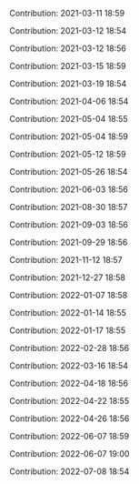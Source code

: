 Contribution: 2021-03-11 18:59

Contribution: 2021-03-12 18:54

Contribution: 2021-03-12 18:56

Contribution: 2021-03-15 18:59

Contribution: 2021-03-19 18:54

Contribution: 2021-04-06 18:54

Contribution: 2021-05-04 18:55

Contribution: 2021-05-04 18:59

Contribution: 2021-05-12 18:59

Contribution: 2021-05-26 18:54

Contribution: 2021-06-03 18:56

Contribution: 2021-08-30 18:57

Contribution: 2021-09-03 18:56

Contribution: 2021-09-29 18:56

Contribution: 2021-11-12 18:57

Contribution: 2021-12-27 18:58

Contribution: 2022-01-07 18:58

Contribution: 2022-01-14 18:55

Contribution: 2022-01-17 18:55

Contribution: 2022-02-28 18:56

Contribution: 2022-03-16 18:54

Contribution: 2022-04-18 18:56

Contribution: 2022-04-22 18:55

Contribution: 2022-04-26 18:56

Contribution: 2022-06-07 18:59

Contribution: 2022-06-07 19:00

Contribution: 2022-07-08 18:54

